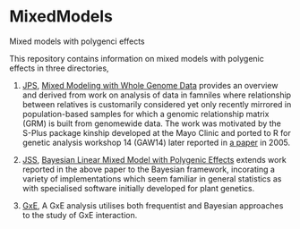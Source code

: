 # MixedModels

Mixed models with polygenci effects

This repository contains information on mixed models with polygenic effects in three directories,

1. [JPS](JPS), [Mixed Modeling with Whole Genome Data](https://www.hindawi.com/journals/jps/2012/485174/)
provides an overview and derived from work on analysis of data in famniles where relationship between
relatives is customarily considered yet only recently mirrored in population-based samples for which a
genomic relationship matrix (GRM) is built from genomewide data. The work was motivated by the S-Plus package
kinship developed at the Mayo Clinic and ported to R for genetic analysis workshop 14 (GAW14) later reported
in [a paper](https://bmcgenet.biomedcentral.com/articles/10.1186/1471-2156-6-S1-S127) in 2005.

2. [JSS](JSS), [Bayesian Linear Mixed Model with Polygenic Effects](https://www.jstatsoft.org/index)
extends work reported in the above paper to the Bayesian framework, incorating a variety of implementations
which seem familiar in general statistics as with specialised software initially developed for plant genetics.

3. [GxE](GxE), A GxE analysis utilises both frequentist and Bayesian approaches to the study of GxE interaction.


